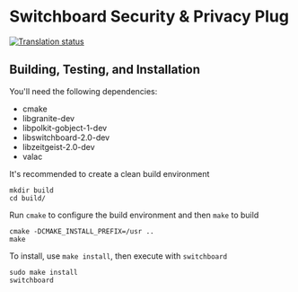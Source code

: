 # Switchboard Security & Privacy Plug
[![Translation status](https://l10n.elementary.io/widgets/switchboard/switchboard-plug-security-privacy/svg-badge.svg)](https://l10n.elementary.io/projects/switchboard/switchboard-plug-security-privacy/?utm_source=widget)

## Building, Testing, and Installation

You'll need the following dependencies:
* cmake
* libgranite-dev
* libpolkit-gobject-1-dev
* libswitchboard-2.0-dev
* libzeitgeist-2.0-dev
* valac

It's recommended to create a clean build environment

    mkdir build
    cd build/
    
Run `cmake` to configure the build environment and then `make` to build

    cmake -DCMAKE_INSTALL_PREFIX=/usr ..
    make
    
To install, use `make install`, then execute with `switchboard`

    sudo make install
    switchboard
